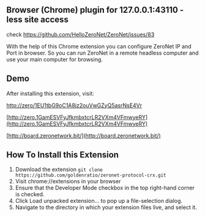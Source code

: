 **Browser (Chrome) plugin for 127.0.0.1:43110 -less site access**
-----------------------------
check https://github.com/HelloZeroNet/ZeroNet/issues/83

With the help of this Chrome extension you can configure ZeroNet IP and Port in browser.
So you can run ZeroNet in a remote headless computer and use your main computer for browsing.

**Demo**
-----------------------------
After installing this extension, visit:

[http://zero/1EU1tbG9oC1A8jz2ouVwGZyQ5asrNsE4Vr](http://zero/1EU1tbG9oC1A8jz2ouVwGZyQ5asrNsE4Vr)

[http://zero.1GamESVFyJfkmbxtcrLR2VXm4VFmwyeRY](http://zero.1GamESVFyJfkmbxtcrLR2VXm4VFmwyeRY)

[http://board.zeronetwork.bit/](http://board.zeronetwork.bit/)

**How To Install this Extension**
-----------------------------

1. Download the extension ```git clone https://github.com/goldenratio/zeronet-protocol-crx.git ```
2. Visit chrome://extensions in your browser
3. Ensure that the Developer Mode checkbox in the top right-hand corner is checked.
4. Click Load unpacked extension… to pop up a file-selection dialog.
5. Navigate to the directory in which your extension files live, and select it.
